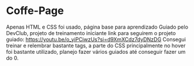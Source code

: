 # Coffe-Page
Apenas HTML e CSS foi usado, página base para aprendizado
Guiado pelo DevClub, projeto de treinamento iniciante
link para seguirem o projeto guiado: https://youtu.be/o_yiPCiwzUs?si=d9XmXCdz7dyDNzDG
Consegui treinar e relembrar bastante tags, a parte do CSS principalmente no hover foi bastante utilizado, planejo fazer vários guiados até conseguir fazer um do 0.
